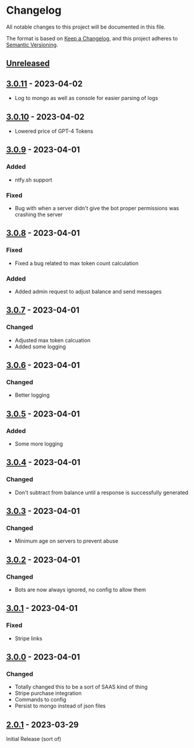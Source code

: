# Changelog

All notable changes to this project will be documented in this file.

The format is based on [Keep a Changelog](https://keepachangelog.com/en/1.0.0/),
and this project adheres to [Semantic Versioning](https://semver.org/spec/v2.0.0.html).

## [Unreleased]

## [3.0.11] - 2023-04-02

-   Log to mongo as well as console for easier parsing of logs

## [3.0.10] - 2023-04-02

-   Lowered price of GPT-4 Tokens

## [3.0.9] - 2023-04-01

### Added

-   ntfy.sh support

### Fixed

-   Bug with when a server didn't give the bot proper permissions was crashing the server

## [3.0.8] - 2023-04-01

### Fixed

-   Fixed a bug related to max token count calculation

### Added

-   Added admin request to adjust balance and send messages

## [3.0.7] - 2023-04-01

### Changed

-   Adjusted max token calcuation
-   Added some logging 

## [3.0.6] - 2023-04-01

### Changed

-   Better logging

## [3.0.5] - 2023-04-01

### Added

-   Some more logging

## [3.0.4] - 2023-04-01

### Changed

-   Don't subtract from balance until a response is successfully generated

## [3.0.3] - 2023-04-01

### Changed

-   Minimum age on servers to prevent abuse

## [3.0.2] - 2023-04-01

### Changed

-   Bots are now always ignored, no config to allow them

## [3.0.1] - 2023-04-01

### Fixed

-   Stripe links

## [3.0.0] - 2023-04-01

### Changed

-   Totally changed this to be a sort of SAAS kind of thing
-   Stripe purchase integration
-   Commands to config
-   Persist to mongo instead of json files

## [2.0.1] - 2023-03-29

Initial Release (sort of)

[Unreleased]: https://github.com/MarcDerhammer/DiscordAIBot/compare/3.0.11...HEAD

[3.0.11]: https://github.com/MarcDerhammer/DiscordAIBot/compare/3.0.10...3.0.11

[3.0.10]: https://github.com/MarcDerhammer/DiscordAIBot/compare/3.0.9...3.0.10

[3.0.9]: https://github.com/MarcDerhammer/DiscordAIBot/compare/3.0.8...3.0.9

[3.0.8]: https://github.com/MarcDerhammer/DiscordAIBot/compare/3.0.7...3.0.8

[3.0.7]: https://github.com/MarcDerhammer/DiscordAIBot/compare/3.0.6...3.0.7

[3.0.6]: https://github.com/MarcDerhammer/DiscordAIBot/compare/3.0.5...3.0.6

[3.0.5]: https://github.com/MarcDerhammer/DiscordAIBot/compare/3.0.4...3.0.5

[3.0.4]: https://github.com/MarcDerhammer/DiscordAIBot/compare/3.0.3...3.0.4

[3.0.3]: https://github.com/MarcDerhammer/DiscordAIBot/compare/3.0.2...3.0.3

[3.0.2]: https://github.com/MarcDerhammer/DiscordAIBot/compare/3.0.1...3.0.2

[3.0.1]: https://github.com/MarcDerhammer/DiscordAIBot/compare/3.0.0...3.0.1

[3.0.0]: https://github.com/MarcDerhammer/DiscordAIBot/compare/2.0.1...3.0.0

[2.0.1]: https://github.com/MarcDerhammer/DiscordAIBot/compare/8dd7d24674bf168f9c0b21f97aeaf2e3f57641ce...2.0.1
